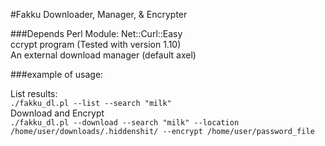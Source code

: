 #Fakku Downloader, Manager, & Encrypter

###Depends
Perl Module: Net::Curl::Easy <br>
ccrypt program (Tested with version 1.10) <br>
An external download manager (default axel) <br>

###example of usage:

List results: <br>
`./fakku_dl.pl --list --search "milk"` <br>
Download and Encrypt <br>
`./fakku_dl.pl --download --search "milk" --location /home/user/downloads/.hiddenshit/ --encrypt /home/user/password_file` <br>


